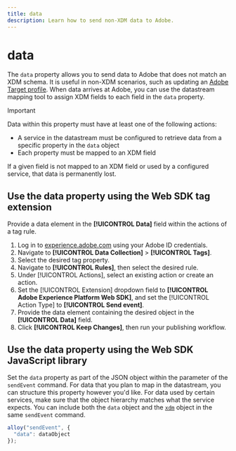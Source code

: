 ```yaml
---
title: data
description: Learn how to send non-XDM data to Adobe.
---
```

# data

The `data` property allows you to send data to Adobe that does not match an XDM schema. It is useful in non-XDM scenarios, such as updating an [Adobe Target profile](/help/web-sdk/personalization/adobe-target/target-overview.md). When data arrives at Adobe, you can use the datastream mapping tool to assign XDM fields to each field in the `data` property.

>[!IMPORTANT]
>
>Data within this property must have at least one of the following actions:
>
>* A service in the datastream must be configured to retrieve data from a specific property in the `data` object
>* Each property must be mapped to an XDM field
>
>If a given field is not mapped to an XDM field or used by a configured service, that data is permanently lost.

## Use the data property using the Web SDK tag extension

Provide a data element in the **[!UICONTROL Data]** field within the actions of a tag rule.

1. Log in to [experience.adobe.com](https://experience.adobe.com) using your Adobe ID credentials.
1. Navigate to **[!UICONTROL Data Collection]** > **[!UICONTROL Tags]**.
1. Select the desired tag property.
1. Navigate to **[!UICONTROL Rules]**, then select the desired rule.
1. Under [!UICONTROL Actions], select an existing action or create an action.
1. Set the [!UICONTROL Extension] dropdown field to **[!UICONTROL Adobe Experience Platform Web SDK]**, and set the [!UICONTROL Action Type] to **[!UICONTROL Send event]**.
1. Provide the data element containing the desired object in the **[!UICONTROL Data]** field.
1. Click **[!UICONTROL Keep Changes]**, then run your publishing workflow.

## Use the data property using the Web SDK JavaScript library

Set the `data` property as part of the JSON object within the parameter of the `sendEvent` command. For data that you plan to map in the datastream, you can structure this property however you'd like. For data used by certain services, make sure that the object hierarchy matches what the service expects. You can include both the `data` object and the [`xdm`](xdm.md) object in the same `sendEvent` command.

```javascript
alloy("sendEvent", {
  "data": dataObject
});
```
